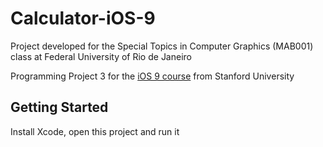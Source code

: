 # Calculator-iOS-9
Project developed for the Special Topics in Computer Graphics (MAB001) class at Federal University of Rio de Janeiro

Programming Project 3 for the [iOS 9 course](https://itunes.apple.com/us/course/developing-ios-9-apps-with-swift/id1104579961) from Stanford University

## Getting Started

Install Xcode, open this project and run it
